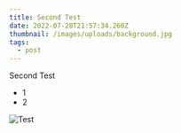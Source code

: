```yaml
---
title: Second Test
date: 2022-07-28T21:57:34.260Z
thumbnail: /images/uploads/background.jpg
tags:
  - post
---
```

Second Test

* 1
* 2

![Test](/images/uploads/background.jpg "Test")